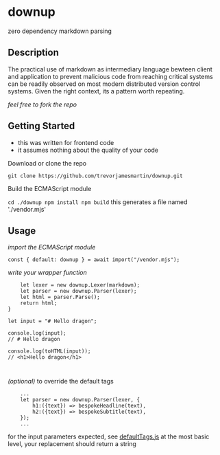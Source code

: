 # downup

zero dependency markdown parsing

## Description

The practical use of markdown as intermediary language bewteen client and application to prevent malicious code from reaching critical systems can be readily observed on most modern distributed version control systems. Given the right context, its a pattern worth repeating. 

_feel free to fork the repo_

## Getting Started

- this was written for frontend code
- it assumes nothing about the quality of your code

Download or clone the repo

`git clone https://github.com/trevorjamesmartin/downup.git`

Build the ECMAScript module

`cd ./downup
npm install
npm build`
this generates a file named './vendor.mjs'

## Usage

_import the ECMAScript module_

`const { default: downup } = await import("/vendor.mjs");`

_write your wrapper function_

```function toHTML(markdown) {
    let lexer = new downup.Lexer(markdown);
    let parser = new downup.Parser(lexer);
    let html = parser.Parse();
    return html;
}

let input = "# Hello dragon";

console.log(input);
// # Hello dragon

console.log(toHTML(input));
// <h1>Hello dragon</h1>
```
#

_(optional)_ to override the default tags
```
    ...
    let parser = new downup.Parser(lexer, {
        h1:({text}) => bespokeHeadline(text),
        h2:({text}) => bespokeSubtitle(text),
    });
    ...
```

for the input parameters expected, see [defaultTags.js](./defaultTags.js)
at the most basic level, your replacement should return a string


